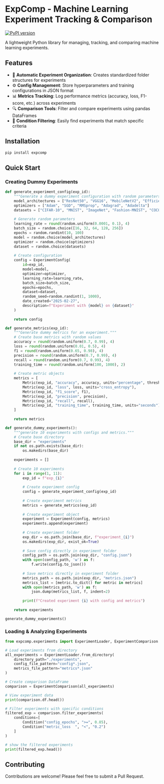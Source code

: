 # ExpComp - Machine Learning Experiment Tracking & Comparison

[![PyPI version](https://img.shields.io/pypi/v/expcomp.svg)](https://pypi.org/project/expcomp/)

A lightweight Python library for managing, tracking, and comparing machine learning experiments.

## Features

- 📁 **Automatic Experiment Organization**: Creates standardized folder structures for experiments
- ⚙️ **Config Management**: Store hyperparameters and training configurations in JSON format
- 📊 **Metrics Tracking**: Log performance metrics (accuracy, loss, F1-score, etc.) across experiments
- 🔍 **Comparison Tools**: Filter and compare experiments using pandas DataFrames
- 🎯 **Condition Filtering**: Easily find experiments that match specific criteria

## Installation
```bash
pip install expcomp
```

## Quick Start

### Creating Dummy Experiments

```python
def generate_experiment_config(exp_id):
    """Generate a dummy experiment configuration with random parameters."""
    model_architectures = ["ResNet50", "VGG16", "MobileNetV2", "EfficientNetB0", "DenseNet121"]
    optimizers = ["Adam", "SGD", "RMSprop", "Adagrad", "Adadelta"]
    datasets = ["CIFAR-10", "MNIST", "ImageNet", "Fashion-MNIST", "COCO"]
    
    # Generate random parameters
    learning_rate = round(random.uniform(0.0001, 0.1), 4)
    batch_size = random.choice([16, 32, 64, 128, 256])
    epochs = random.randint(10, 100)
    model = random.choice(model_architectures)
    optimizer = random.choice(optimizers)
    dataset = random.choice(datasets)
    
    # Create configuration
    config = ExperimentConfig(
        id=exp_id,
        model=model,
        optimizer=optimizer,
        learning_rate=learning_rate,
        batch_size=batch_size,
        epochs=epochs,
        dataset=dataset,
        random_seed=random.randint(1, 1000),
        date_created="2025-02-27",
        description=f"Experiment with {model} on {dataset}"
    )
    
    return config

def generate_metrics(exp_id):
    """Generate dummy metrics for an experiment."""
    # Create base metrics with random values
    accuracy = round(random.uniform(0.7, 0.99), 4)
    loss = round(random.uniform(0.01, 0.5), 4)
    f1 = round(random.uniform(0.65, 0.98), 4)
    precision = round(random.uniform(0.7, 0.99), 4)
    recall = round(random.uniform(0.7, 0.99), 4)
    training_time = round(random.uniform(100, 1000), 2)
    
    # Create metric objects
    metrics = [
        Metric(exp_id, "accuracy", accuracy, units="percentage", threshold=0.8),
        Metric(exp_id, "loss", loss, units="cross_entropy"),
        Metric(exp_id, "f1_score", f1),
        Metric(exp_id, "precision", precision),
        Metric(exp_id, "recall", recall),
        Metric(exp_id, "training_time", training_time, units="seconds")
    ]
    
    return metrics

def generate_dummy_experiments():
    """generate 10 experiments with configs and metrics."""
    # Create base directory
    base_dir = "experiments"
    if not os.path.exists(base_dir):
        os.makedirs(base_dir)
    
    experiments = []
    
    # Create 10 experiments
    for i in range(1, 11):
        exp_id = f"exp_{i}"
        
        # Create experiment config
        config = generate_experiment_config(exp_id)
        
        # Create experiment metrics
        metrics = generate_metrics(exp_id)
        
        # Create experiment object
        experiment = Experiment(config, metrics)
        experiments.append(experiment)
        
        # Create experiment folder
        exp_dir = os.path.join(base_dir, f"experiment_{i}")
        os.makedirs(exp_dir, exist_ok=True)
        
        # Save config directly in experiment folder
        config_path = os.path.join(exp_dir, "config.json")
        with open(config_path, 'w') as f:
            f.write(config.to_json())
        
        # Save metrics directly in experiment folder
        metrics_path = os.path.join(exp_dir, "metrics.json")
        metrics_list = [metric.to_dict() for metric in metrics]
        with open(metrics_path, 'w') as f:
            json.dump(metrics_list, f, indent=2)
        
        print(f"Created experiment {i} with config and metrics")
    
    return experiments

generate_dummy_experiments()

```

### Loading & Analyzing Experiments
```python
from expcomp.experiments import ExperimentLoader, ExperimentComparison

# Load experiments from directory
all_experiments = ExperimentLoader.from_directory(
    directory_path="./experiments",
    config_file_pattern="config*.json",
    metrics_file_pattern="metrics*.json"
)

# Create comparison DataFrame
comparison = ExperimentComparison(all_experiments)

# View experiment data
print(comparison.df.head())

# Filter experiments with specific conditions
filtered_exp = comparison.filter_experiments(
    conditions=[
        Condition("config_epochs", ">=", 0.85),
        Condition("metric_loss	", "<", "0.2")
    ]
)

# show the filtered experiments
print(filtered_exp.head())
```

## Contributing

Contributions are welcome! Please feel free to submit a Pull Request.
